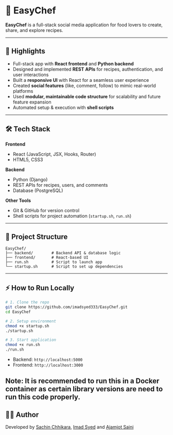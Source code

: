 # 🍳 EasyChef

**EasyChef** is a full-stack social media application for food lovers to create, share, and explore recipes.  

---

## 🔑 Highlights  

- Full-stack app with **React frontend** and **Python backend**  
- Designed and implemented **REST APIs** for recipes, authentication, and user interactions  
- Built a **responsive UI** with React for a seamless user experience  
- Created **social features** (like, comment, follow) to mimic real-world platforms  
- Used **modular, maintainable code structure** for scalability and future feature expansion  
- Automated setup & execution with **shell scripts**  

---

## 🛠 Tech Stack  

**Frontend**  
- React (JavaScript, JSX, Hooks, Router)  
- HTML5, CSS3  

**Backend**  
- Python (Django)  
- REST APIs for recipes, users, and comments  
- Database (PostgreSQL)  

**Other Tools**  
- Git & GitHub for version control  
- Shell scripts for project automation (`startup.sh`, `run.sh`)  

---

## 📂 Project Structure  

```
EasyChef/
├── backend/        # Backend API & database logic
├── frontend/       # React-based UI
├── run.sh          # Script to launch app
└── startup.sh      # Script to set up dependencies
```

---

## ⚡ How to Run Locally  

```bash
# 1. Clone the repo
git clone https://github.com/imadsyed333/EasyChef.git
cd EasyChef

# 2. Setup environment
chmod +x startup.sh
./startup.sh

# 3. Start application
chmod +x run.sh
./run.sh
```

- Backend: `http://localhost:5000`  
- Frontend: `http://localhost:3000`  

Note: It is recommended to run this in a Docker container as certain library versions are need to run this code properly.
---

## 👨‍💻 Author  

Developed by [Sachin Chhikara](https://github.com/SachinChhikara), [Imad Syed](https://github.com/imadsyed333) and [Ajamjot Saini](https://github.com/agamjot-saini)
 
